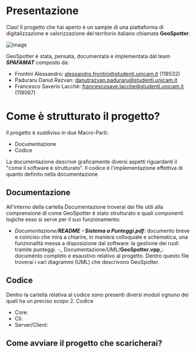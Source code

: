 # Presentazione
Ciao!
Il progetto che hai aperto è un sample di una piattaforma di digitalizzazione e valorizzazione del territorio italiano chiamata **GeoSpotter**.

![image](https://github.com/alessandrofrontini/FrontiniLacchePaduraruIDS/assets/150078516/b8f97117-f976-47ee-adec-6f2c3f875f57)

GeoSpotter è stata, pensata, documentata e implementata dal team _**SPAFAMAT**_ composto da:
- Frontini Alessandro: alessandro.frontini@studenti.unicam.it (118532)
- Paduraru Danut Razvan: danutrazvan.paduraru@studenti.unicam.it 
- Francesco Saverio Lacchè: francescosave.lacche@studenti.unicam.it (119067)

# Come è strutturato il progetto?
Il progetto è suddiviso in due Macro-Parti:
- Documentazione
- Codice

La documentazione descrive graficamente diversi aspetti riguardanti il "come il software è strutturato". Il codice è l'implementazione effettiva di quanto definito nella documentazione

## Documentazione
All'interno della cartella Documentazione troverai dei file utili alla comprensione di come GeoSpotter è stato strutturato e quali componenti logiche esso si serve per il suo funzionamento:
- _Documentazione/**README - Sistema a Punteggi.pdf**_: documento breve e coinciso che mira a chiarire, in maniera colloquiale e schematica, una funzionalità messa a disposizione dal software: la gestione dei ruoli tramite punteggi.
-_ Documentazione/UML/**GeoSpotter.vpp**_: documento completo e esaustivo relativo al progetto. Dentro questo file troverai i vari diagrammi (UML) che descrivono GeoSpotter.   
  
## Codice
Dentro la cartella relativa al codice sono presenti diversi moduli ognuno dei quali ha un preciso scopo
2. Codice
- Core:
- Cli:
- Server/Client:

## Come avviare il progetto che scaricherai?
